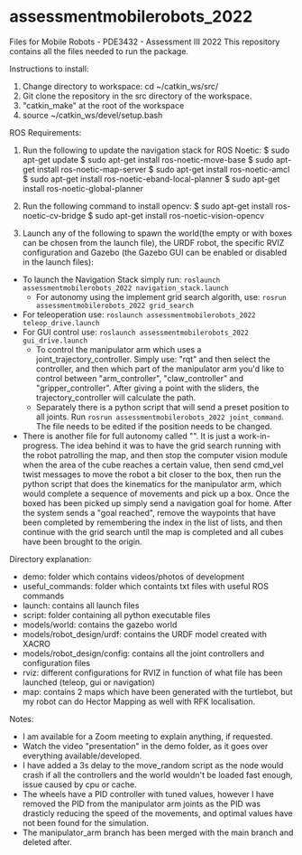 # assessmentmobilerobots_2022
Files for Mobile Robots - PDE3432 - Assessment III 2022
This repository contains all the files needed to run the package.


Instructions to install:
1) Change directory to workspace: cd ~/catkin_ws/src/
2) Git clone the repository in the src directory of the workspace.
3) "catkin_make" at the root of the workspace
4) source ~/catkin_ws/devel/setup.bash


ROS Requirements:
1) Run the following to update the navigation stack for ROS Noetic:
$ sudo apt-get update
$ sudo apt-get install ros-noetic-move-base
$ sudo apt-get install ros-noetic-map-server
$ sudo apt-get install ros-noetic-amcl
$ sudo apt-get install ros-noetic-eband-local-planner
$ sudo apt-get install ros-noetic-global-planner

2) Run the following command to install opencv: 
$ sudo apt-get install ros-noetic-cv-bridge
$ sudo apt-get install ros-noetic-vision-opencv


3) Launch any of the following to spawn the world(the empty or with boxes can be chosen from the launch file), the URDF robot, the specific RVIZ configuration and Gazebo (the Gazebo GUI can be enabled or disabled in the launch files):
- To launch the Navigation Stack simply run: `roslaunch assessmentmobilerobots_2022 navigation_stack.launch`
    - For autonomy using the implement grid search algorith, use: `rosrun assessmentmobilerobots_2022 grid_search`
- For teleoperation use: `roslaunch assessmentmobilerobots_2022 teleop_drive.launch`
- For GUI control use: `roslaunch assessmentmobilerobots_2022 gui_drive.launch`
    - To control the manipulator arm which uses a joint_trajectory_controller. Simply use: "rqt" and then select the controller, and then which part of the manipulator arm you'd like to control between "arm_controller", "claw_controller" and "gripper_controller". After giving a point with the sliders, the trajectory_controller will calculate the path.
    - Separately there is a python script that will send a preset position to all joints. Run `rosrun assessmentmobilerobots_2022 joint_command`. The file needs to be edited if the position needs to be changed.
- There is another file for full autonomy called "". It is just a work-in-progress. The idea behind it was to have the grid search running with the robot patrolling the map, and then stop the computer vision module when the area of the cube reaches a certain value, then send cmd_vel twist messages to move the robot a bit closer to the box, then run the python script that does the kinematics for the manipulator arm, which would complete a sequence of movements and pick up a box. Once the boxed has been picked up simply send a navigation goal for home. After the system sends a "goal reached", remove the waypoints that have been completed by remembering the index in the list of lists, and then continue with the grid search until the map is completed and all cubes have been brought to the origin.


Directory explanation:
- demo: folder which contains videos/photos of development
- useful_commands: folder which containts txt files with useful ROS commands
- launch: contains all launch files
- script: folder containing all python executable files
- models/world: contains the gazebo world
- models/robot_design/urdf: contains the URDF model created with XACRO
- models/robot_design/config: contains all the joint controllers and configuration files
- rviz: different configurations for RVIZ in function of what file has been launched (teleop, gui or navigation)
- map: contains 2 maps which have been generated with the turtlebot, but my robot can do Hector Mapping as well with RFK localisation.

Notes:
- I am available for a Zoom meeting to explain anything, if requested.
- Watch the video "presentation" in the demo folder, as it goes over everything available/developed.
- I have added a 3s delay to the move_random script as the node would crash if all the controllers and the world wouldn't be loaded fast enough, issue caused by cpu or cache.
- The wheels have a PID controller with tuned values, however I have removed the PID from the manipulator arm joints as the PID was drasticly reducing the speed of the movements, and optimal values have not been found for the simulation.
- The manipulator_arm branch has been merged with the main branch and deleted after.
